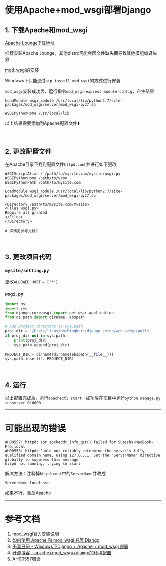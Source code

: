 # 使用Apache+mod_wsgi部署Django

## 1. 下载Apache和mod_wsgi

[Apache Lounge下载地址](https://www.apachelounge.com)

推荐安装Apache Lounge，其他distro可能会因文件缺失而导致其他模组编译失效

[mod_wsgi的安装](https://github.com/GrahamDumpleton/mod_wsgi)

Windows下只能通过`pip install mod_wsgi`的方式进行安装

`mod_wsgi`安装成功后，运行指令`mod_wsgi-express module-config`，产生结果
```
LoadModule wsgi_module /usr/local/lib/python2.7/site-packages/mod_wsgi/server/mod_wsgi-py27.so

WSGIPythonHome /usr/local/lib
```

以上结果需要添加到Apache配置文件⬇️

<br/>

## 2. 更改配置文件

在Apache目录下找到配置文件`httpd.conf`并进行如下更改

```
WSGIScriptAlias / /path/to/mysite.com/mysite/wsgi.py
WSGIPythonHome /path/to/venv
WSGIPythonPath /path/to/mysite.com

LoadModule wsgi_module /usr/local/lib/python2.7/site-packages/mod_wsgi/server/mod_wsgi-py27.so

<Directory /path/to/mysite.com/mysite>
<Files wsgi.py>
Require all granted
</Files>
</Directory>

# 详情见参考文档2
```

<br/>

## 3. 更改项目代码

### `mysite/setting.py`

更改`ALLOWED_HOST = ["*"]`

### `wsgi.py`

```python
import os
import sys
from django.core.wsgi import get_wsgi_application
from os.path import dirname, abspath

# Add project directory to sys.path
proj_dir = '/Users/linus/Nothinghere/django_setup/web_setup/polls'
if proj_dir not in sys.path:
	print(proj_dir)
	sys.path.append(proj_dir)
	
PROJECT_DIR = dirname(dirname(abspath(__file__)))
sys.path.insert(0, PROJECT_DIR)
```

<br/>

## 4. 运行

以上配置完成后，运行`apachectl start`，成功后在项目中运行`python manage.py runserver 0:8000`

---
# 可能出现的错误

```
AH00557: httpd: apr_sockaddr_info_get() failed for Sureshs-MacBook-Pro.local
AH00558: httpd: Could not reliably determine the server's fully qualified domain name, using 127.0.0.1. Set the 'ServerName' directive globally to suppress this message
httpd not running, trying to start
```

解决方法：注释掉`httpd.conf`中的`ServerName`并改成

```
ServerName localhost
```

如果不行，重启Apache

---
# 参考文档

1. [mod_wsgi官方安装说明](https://modwsgi.readthedocs.io/en/master/)
2. [如何使用 Apache 和 mod_wsgi 托管 Django](https://docs.djangoproject.com/zh-hans/2.2/howto/deployment/wsgi/modwsgi/)
3. [无涯日记 - Windows下Django + Apache + mod_wsgi 部署](https://www.wuyariji.com/windows-huan-jing-xia-django-apache-mod_wsgi-bu-shu.html)
4. [开源博客 - apache+mod_wsgi+django的环境配置](https://my.oschina.net/u/2000932/blog/1507215)
5. [AH00557错误](https://apple.stackexchange.com/questions/280099/apache-on-macos-sierra-ah00557-httpd-apr-sockaddr-info-get-failed-for-macbo)
